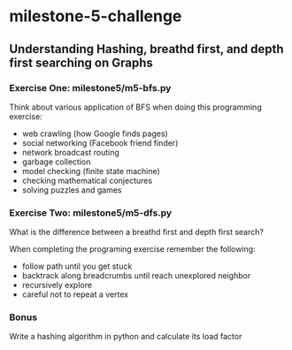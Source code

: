 # milestone-5-challenge

## Understanding Hashing, breathd first, and depth first searching on Graphs

### Exercise One: milestone5/m5-bfs.py
 
 Think about various application of BFS when doing this programming exercise:
 - web crawling (how Google finds pages)
 - social networking (Facebook friend finder)
 - network broadcast routing
 - garbage collection
 - model checking (finite state machine)
 - checking mathematical conjectures
 - solving puzzles and games
    
### Exercise Two: milestone5/m5-dfs.py
   
What is the difference between a breathd first and depth first search? 
  
  
When completing the programing exercise remember the following:  
 - follow path until you get stuck
 - backtrack along breadcrumbs until reach unexplored neighbor
 - recursively explore
 - careful not to repeat a vertex   
    
    
### Bonus 

Write a hashing algorithm in python and calculate its load factor 
 
